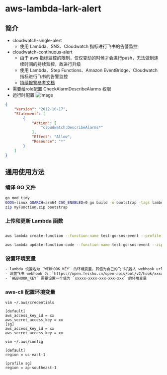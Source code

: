 # aws-lambda-lark-alert

## 简介
- cloudwatch-single-alert
    - 使用 Lambda、SNS、Cloudwatch 指标进行飞书的告警监控
- cloudwatch-continuous-alert
    - 由于 aws 指标监控的限制，仅仅变动的时候才会进行push，无法做到连续时间的持续监控，故进行升级
    - 使用 Lambda、Step Functions、Amazon EventBridge、Cloudwatch 指标进行飞书的告警监控
    - [持续报警参考文档](https://aws.amazon.com/cn/blogs/china/use-aws-step-functions-to-implement-continuous-amazon-cloudwatch-alarms/)
- 需要给role配置 CheckAlarmDescribeAlarms 权限
- 运行时配置
  ![image](https://github.com/user-attachments/assets/f939b419-6d40-486b-b9bb-11c35730b200)

```json
{
    "Version": "2012-10-17",
    "Statement": [
        {
            "Action": [
                "cloudwatch:DescribeAlarms*"
            ],
            "Effect": "Allow",
            "Resource": "*"
        }
    ]
}
```

## 通用使用方法

### 编译 GO 文件

```bash
go mod tidy
GOOS=linux GOARCH=arm64 CGO_ENABLED=0 go build -o bootstrap -tags lambda.norpc main.go
zip myFunction.zip bootstrap
```


### 上传和更新 Lambda 函数
```bash

aws lambda create-function --function-name test-go-sns-event --profile sg  --runtime provided.al2023 --handler bootstrap --architectures arm64 --role arn:aws:iam::{accountId}:role/lambda-ex --zip-file fileb://myFunction.zip

aws lambda update-function-code --function-name test-go-sns-event --zip-file fileb://myFunction.zip
```

### 设置环境变量

```bash
- lambda 设置名为 `WEBHOOK_KEY` 的环境变量，其值为自己的飞书机器人 webhook url 的最后哈希串。
- 设置飞书 webhook 为：`https://open.feishu.cn/open-apis/bot/v2/hook/xxxxx-xxxx-xxx-xxx-xxx`。
- `WEBHOOK_KEY` 需要设置一个值为 `xxxxx-xxxx-xxx-xxx-xxx` 的环境变量 
```

### aws-cli 配置环境变量
```
vim ~/.aws/credentials

[default]
aws_access_key_id = xx
aws_secret_access_key = xx
[sg]
aws_access_key_id = xx
aws_secret_access_key = xx

```

```
vim ~/.aws/config

[default]
region = us-east-1

[profile sg]
region = ap-southeast-1

```
